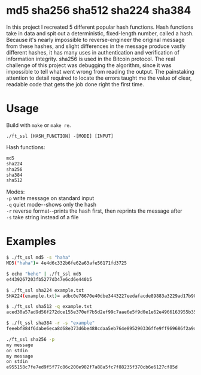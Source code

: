 # md5 sha256 sha512 sha224 sha384

In this project I recreated 5 different popular hash functions. Hash functions 
take in data and spit out a deterministic, fixed-length number, called a hash. 
Because it's nearly impossible to reverse-engineer the original message from 
these hashes, and slight differences in the message produce vastly different 
hashes, it has many uses in authentication and verification of information 
integrity. sha256 is used in the Bitcoin protocol. The real challenge of this 
project was debugging the algorithm, since it was impossible to tell what went 
wrong from reading the output. The painstaking attention to detail required 
to locate the errors taught me the value of clear, readable code that gets the
job done right the first time.

# Usage

Build with `make` or `make re`.

`./ft_ssl [HASH_FUNCTION] -[MODE] [INPUT]`

Hash functions:
```bash
md5
sha224
sha256
sha384
sha512
```

Modes:  
`-p` write message on standard input  
`-q` quiet mode--shows only the hash  
`-r` reverse format--prints the hash first, then reprints the message after  
`-s` take string instead of a file  

# Examples

```bash
$ ./ft_ssl md5 -s "haha"
MD5("haha")= 4e4d6c332b6fe62a63afe56171fd3725
```
```bash
$ echo "hehe" | ./ft_ssl md5
e4439267203fb5277d347e6cd6e440b5
```
```bash
$ ./ft_ssl sha224 example.txt
SHA224(example.txt)= adbc0e78670e40dbe3443227eedafacde89883a3229ad17b9079e762
```
```bash
$ ./ft_ssl sha512 -q example.txt
aced30a57ad9d56f272dce155e370ef7b5d2ef99c7aae6e5f9d0e1e62e4966163955b35a801cfe09f0d320a1b94a22c102bb174a66d2a1d974dba0072ffdc981
```
```bash
$ ./ft_ssl sha384 -r -s "example"
feeebf884f6dabe6eca8d68e373d6be488cdaa5eb764e895290336ffe9ff969686f2a9d362e9a8bbddf6e7b2e1455f2d "example"
```
```bash
./ft_ssl sha256 -p
my message
on stdin
my message
on stdin
e955158c7fe7ed9f5f77c86c200e902f7a88a5fc7f88235f370cb6e6127cf85d
```

